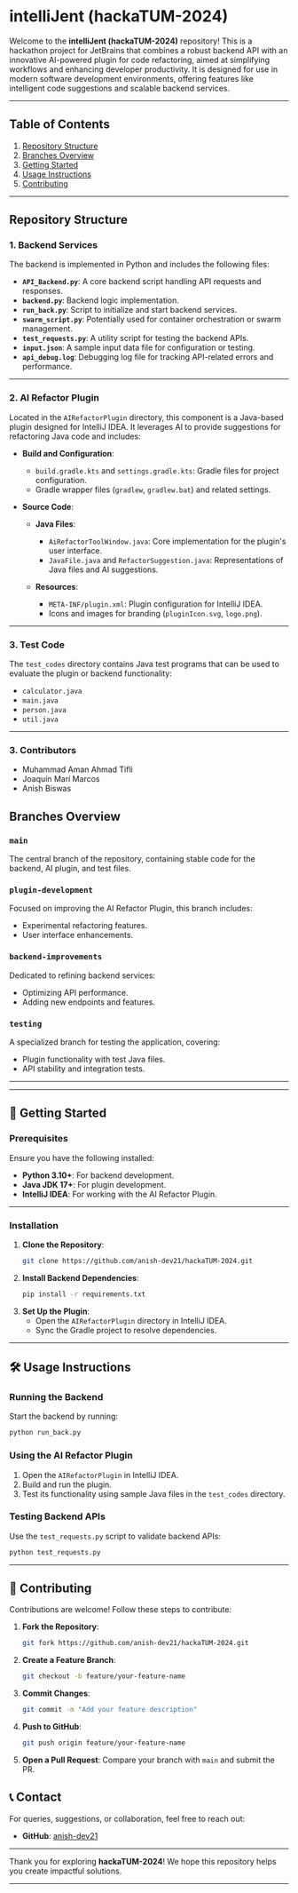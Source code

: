 # intelliJent (hackaTUM-2024)

Welcome to the **intelliJent (hackaTUM-2024)** repository! This is a hackathon project for JetBrains that combines a robust backend API with an innovative AI-powered plugin for code refactoring, aimed at simplifying workflows and enhancing developer productivity. It is designed for use in modern software development environments, offering features like intelligent code suggestions and scalable backend services.

---

## Table of Contents

1. [Repository Structure](#repository-structure)
2. [Branches Overview](#branches-overview)
3. [Getting Started](#getting-started)
4. [Usage Instructions](#usage-instructions)
5. [Contributing](#contributors)

---

## Repository Structure

### 1. Backend Services
The backend is implemented in Python and includes the following files:

- **`API_Backend.py`**: A core backend script handling API requests and responses.
- **`backend.py`**: Backend logic implementation.
- **`run_back.py`**: Script to initialize and start backend services.
- **`swarm_script.py`**: Potentially used for container orchestration or swarm management.
- **`test_requests.py`**: A utility script for testing the backend APIs.
- **`input.json`**: A sample input data file for configuration or testing.
- **`api_debug.log`**: Debugging log file for tracking API-related errors and performance.

---

### 2. AI Refactor Plugin
Located in the `AIRefactorPlugin` directory, this component is a Java-based plugin designed for IntelliJ IDEA. It leverages AI to provide suggestions for refactoring Java code and includes:

- **Build and Configuration**:
  - `build.gradle.kts` and `settings.gradle.kts`: Gradle files for project configuration.
  - Gradle wrapper files (`gradlew`, `gradlew.bat`) and related settings.

- **Source Code**:
  - **Java Files**:
    - `AiRefactorToolWindow.java`: Core implementation for the plugin's user interface.
    - `JavaFile.java` and `RefactorSuggestion.java`: Representations of Java files and AI suggestions.

  - **Resources**:
    - `META-INF/plugin.xml`: Plugin configuration for IntelliJ IDEA.
    - Icons and images for branding (`pluginIcon.svg`, `logo.png`).

---

### 3. Test Code
The `test_codes` directory contains Java test programs that can be used to evaluate the plugin or backend functionality:
- `calculator.java`
- `main.java`
- `person.java`
- `util.java`

---

### 3. Contributors
- Muhammad Aman Ahmad Tifli
- Joaquín Marí Marcos
- Anish Biswas


## Branches Overview

### `main`
The central branch of the repository, containing stable code for the backend, AI plugin, and test files.

### `plugin-development`
Focused on improving the AI Refactor Plugin, this branch includes:
- Experimental refactoring features.
- User interface enhancements.

### `backend-improvements`
Dedicated to refining backend services:
- Optimizing API performance.
- Adding new endpoints and features.

### `testing`
A specialized branch for testing the application, covering:
- Plugin functionality with test Java files.
- API stability and integration tests.

---

---

## 🚀 Getting Started

### Prerequisites
Ensure you have the following installed:
- **Python 3.10+**: For backend development.
- **Java JDK 17+**: For plugin development.
- **IntelliJ IDEA**: For working with the AI Refactor Plugin.

---

### Installation

1. **Clone the Repository**:
   ```bash
   git clone https://github.com/anish-dev21/hackaTUM-2024.git
   ```
2. **Install Backend Dependencies**:
   ```bash
   pip install -r requirements.txt
   ```
3. **Set Up the Plugin**:
   - Open the `AIRefactorPlugin` directory in IntelliJ IDEA.
   - Sync the Gradle project to resolve dependencies.

---

## 🛠️ Usage Instructions

### Running the Backend
Start the backend by running:
```bash
python run_back.py
```

### Using the AI Refactor Plugin
1. Open the `AIRefactorPlugin` in IntelliJ IDEA.
2. Build and run the plugin.
3. Test its functionality using sample Java files in the `test_codes` directory.

### Testing Backend APIs
Use the `test_requests.py` script to validate backend APIs:
```bash
python test_requests.py
```
---

## 🤝 Contributing

Contributions are welcome! Follow these steps to contribute:

1. **Fork the Repository**:
   ```bash
   git fork https://github.com/anish-dev21/hackaTUM-2024.git
   ```
2. **Create a Feature Branch**:
   ```bash
   git checkout -b feature/your-feature-name
   ```
3. **Commit Changes**:
   ```bash
   git commit -m "Add your feature description"
   ```
4. **Push to GitHub**:
   ```bash
   git push origin feature/your-feature-name
   ```
5. **Open a Pull Request**: Compare your branch with `main` and submit the PR.


## 📞 Contact

For queries, suggestions, or collaboration, feel free to reach out:
- **GitHub**: [anish-dev21](https://github.com/anish-dev21)

---

Thank you for exploring **hackaTUM-2024**! We hope this repository helps you create impactful solutions.

---

